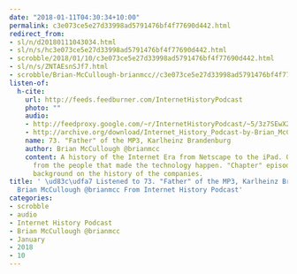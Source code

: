 ```yaml
---
date: "2018-01-11T04:30:34+10:00"
permalink: c3e073ce5e27d33998ad5791476bf4f77690d442.html
redirect_from:
- sl/n/d20180111043034.html
- sl/n/s/hc3e073ce5e27d33998ad5791476bf4f77690d442.html
- scrobble/2018/01/10/c3e073ce5e27d33998ad5791476bf4f77690d442.html
- sl/n/s/ZNTAEsnSJf7.html
- scrobble/Brian-McCullough-brianmcc//c3e073ce5e27d33998ad5791476bf4f77690d442.html
listen-of:
  h-cite:
    url: http://feeds.feedburner.com/InternetHistoryPodcast
    photo: ""
    audio:
    - http://feedproxy.google.com/~r/InternetHistoryPodcast/~5/3z7SEwX2OHs/73.__Father__of_the_MP3_Karlheinz_Brandenburg.mp3
    - http://archive.org/download/Internet_History_Podcast-by-Brian_McCullough/73_Father_of_the_MP3_Karlheinz_Brandenburg.mp3
    name: 73. "Father" of the MP3, Karlheinz Brandenburg
    author: Brian McCullough @brianmcc
    content: A history of the Internet Era from Netscape to the iPad. Oral histories
      from the people that made the technology happen. "Chapter" episodes providing
      background on the history of the companies.
title: ' \ud83c\udfa7 Listened to 73. "Father" of the MP3, Karlheinz Brandenburg by
  Brian McCullough @brianmcc From Internet History Podcast'
categories:
- scrobble
- audio
- Internet History Podcast
- Brian McCullough @brianmcc
- January
- 2018
- 10
---
```

